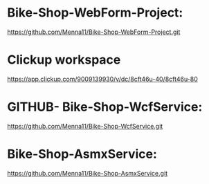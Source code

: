#  Bike-Shop-WebForm-Project:
https://github.com/Menna11/Bike-Shop-WebForm-Project.git

# Clickup workspace
https://app.clickup.com/9009139930/v/dc/8cft46u-40/8cft46u-80

# GITHUB- Bike-Shop-WcfService:
https://github.com/Menna11/Bike-Shop-WcfService.git

# Bike-Shop-AsmxService:
https://github.com/Menna11/Bike-Shop-AsmxService.git
